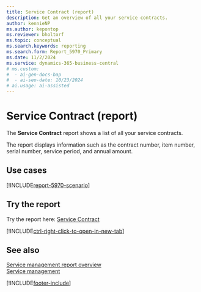 ```yaml
---
title: Service Contract (report)
description: Get an overview of all your service contracts.
author: kennieNP
ms.author: kepontop
ms.reviewer: bholtorf
ms.topic: conceptual
ms.search.keywords: reporting
ms.search.form: Report_5970_Primary
ms.date: 11/2/2024
ms.service: dynamics-365-business-central
# ms.custom:
#  - ai-gen-docs-bap
#  - ai-seo-date: 10/23/2024
# ai.usage: ai-assisted
---
```


# Service Contract (report)

The **Service Contract** report shows a list of all your service contracts.

The report displays information such as the contract number, item number, serial number, service period, and annual amount. 


## Use cases

[!INCLUDE[report-5970-scenario](../includes/report-5970-scenario-include.md)]

<!-- 

Prompt

Below is a report in an ERP system. Provide 3-4 use cases for different personas working with project management or finance for projects.

Format like this:    
  
As a <persona>, use the report to    
* use case 1  
* use case 2    

Do not capitalize the persona names. 

Do not start lines with "Use the data to"

## Report name
Service Contract

## Report description


### What the report does

### Use cases


Please include your data sources and URLs

-->


## Try the report

Try the report here: [Service Contract](https://businesscentral.dynamics.com?report=5970)

[!INCLUDE[ctrl-right-click-to-open-in-new-tab](../includes/ctrl-right-click-to-open-in-new-tab.md)]


## See also

[Service management report overview](../service-reports.md)   
[Service management](../service-service.md)    

[!INCLUDE[footer-include](../includes/footer-banner.md)]